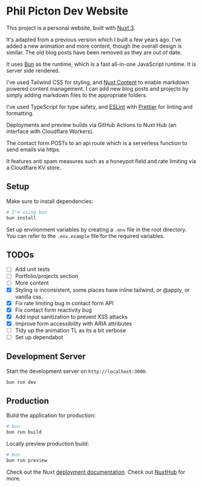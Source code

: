 # Phil Picton Dev Website

This project is a personal website, built with [Nuxt 3](https://nuxt.com).

It's adapted from a previous version which I built a few years ago. I've added a new animation and more content, though the overall design is similar. The old blog posts have been removed as they are out of date.

It uses [Bun](https://bun.sh/) as the runtime, which is a fast all-in-one JavaScript runtime. It is server side rendered.

I've used Tailwind CSS for styling, and [Nuxt Content](https://content.nuxtjs.org/) to enable markdown powered content management. I can add new blog posts and projects by simply adding markdown files to the appropriate folders.

I've used TypeScript for type safety, and [ESLint](https://eslint.org/) with [Prettier](https://prettier.io/) for linting and formatting.

Deployments and preview builds via GitHub Actions to Nuxt Hub (an interface with Cloudflare Workers).

The contact form POSTs to an api route which is a serverless function to send emails via https.

It features anti spam measures such as a honeypot field and rate limiting via a Cloudflare KV store.

## Setup

Make sure to install dependencies:

```bash
# I'm using bun
bun install
```

Set up environment variables by creating a `.env` file in the root directory. You can refer to the `.env.example` file for the required variables.

## TODOs

- [ ] Add unit tests
- [ ] Portfolio/projects section
- [ ] More content
- [x] Styling is inconsistent, some places have inline tailwind, or @apply, or vanilla css.
- [x] Fix rate limiting bug in contact form API
- [x] Fix contact form reactivity bug
- [x] Add input sanitization to prevent XSS attacks
- [x] Improve form accessibility with ARIA attributes
- [ ] Tidy up the animation TL as its a bit verbose
- [ ] Set up dependabot

## Development Server

Start the development server on `http://localhost:3000`:

```bash
bun run dev
```

## Production

Build the application for production:

```bash
# bun
bun run build
```

Locally preview production build:

```bash
# bun
bun run preview
```

Check out the Nuxt [deployment documentation](https://nuxt.com/docs/getting-started/deployment).
Check out [NuxtHub](https://hub.nuxt.com/docs/getting-started/deploy) for more.
